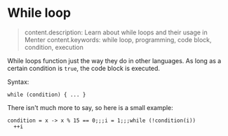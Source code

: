 # While loop

> content.description: Learn about while loops and their usage in Menter
> content.keywords: while loop, programming, code block, condition, execution

While loops function just the way they do in other languages. As long as a certain condition is `true`, the code block
is executed.

Syntax:

```static
while (condition) { ... }
```

There isn't much more to say, so here is a small example:

```result=(x) -> { x % 15 == 0 };;;1;;;15
condition = x -> x % 15 == 0;;;i = 1;;;while (!condition(i))
  ++i
```
